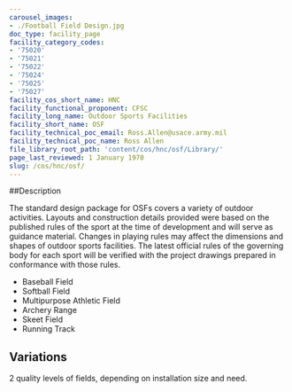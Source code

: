 ```yaml
---
carousel_images:
- ./Football Field Design.jpg
doc_type: facility_page
facility_category_codes:
- '75020'
- '75021'
- '75022'
- '75024'
- '75025'
- '75027'
facility_cos_short_name: HNC
facility_functional_proponent: CFSC
facility_long_name: Outdoor Sports Facilities
facility_short_name: OSF
facility_technical_poc_email: Ross.Allen@usace.army.mil
facility_technical_poc_name: Ross Allen
file_library_root_path: 'content/cos/hnc/osf/Library/'
page_last_reviewed: 1 January 1970
slug: /cos/hnc/osf/
---
```




##Description

The standard design package for OSFs covers a variety of outdoor activities. Layouts and construction details provided were based on the published rules of the sport at the time of development and will serve as guidance material. Changes in playing rules may affect the dimensions and shapes of outdoor sports facilities. The latest official rules of the governing body for each sport will be verified with the project drawings prepared in conformance with those rules.

- Baseball Field
- Softball Field
- Multipurpose Athletic Field
- Archery Range
- Skeet Field
- Running Track

## Variations

2 quality levels of fields, depending on installation size and need.